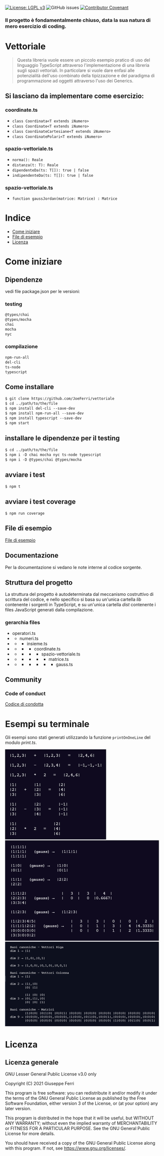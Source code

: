[![License: LGPL v3](https://img.shields.io/badge/License-LGPL%20v3-blue.svg)](https://www.gnu.org/licenses/lgpl-3.0)
![GitHub issues](https://img.shields.io/github/issues/JoeFerri/vettoriale)
[![Contributor Covenant](https://img.shields.io/badge/Contributor%20Covenant-2.0-4baaaa.svg)](code_of_conduct.md)

### Il progetto è fondamentalmente chiuso, data la sua natura di mero esercizio di coding.

# Vettoriale

> Questa libreria vuole essere un piccolo esempio pratico di uso del linguaggio TypeScript
attraverso l'implementazione di una libreria sugli spazi vettoriali. In particolare si vuole dare enfasi alle potenzialità dell'uso combinato della tipizzazione e del paradigma di programmazione ad oggetti attraverso l'uso dei Generics.

## Si lasciano da implementare come esercizio:

### coordinate.ts
-  ```class Coordinata<T extends iNumero>```
-  ```class Coordinate<T extends iNumero>```
-  ```class CoordinateCartesiane<T extends iNumero>```
-  ```class CoordinatePolari<T extends iNumero>```

### spazio-vettoriale.ts
-  ```norma(): Reale```
-  ```distanza(t: T): Reale```
-  ```dipendenteDa(ts: T[]): true | false```
-  ```indipendenteDa(ts: T[]): true | false```

### spazio-vettoriale.ts
-  ```function gaussJordan(matrice: Matrice) : Matrice```

# Indice

- [Come iniziare](#come-iniziare)
- [File di esempio](#file-di-esempio)
- [Licenza](#licenza)

# Come iniziare

## Dipendenze
vedi file package.json per le versioni:

### testing
    @types/chai
    @types/mocha
    chai
    mocha
    nyc

### compilazione
    npm-run-all
    del-cli
    ts-node
    typescript

## Come installare

    $ git clone https://github.com/JoeFerri/vettoriale
    $ cd ../path/to/the/file
    $ npm install del-cli --save-dev
    $ npm install npm-run-all --save-dev
    $ npm install typescript --save-dev
    $ npm start

## installare le dipendenze per il testing
    $ cd ../path/to/the/file
    $ npm i -D chai mocha nyc ts-node typescript
    $ npm i -D @types/chai @types/mocha

## avviare i test

    $ npm t

## avviare i test coverage

    $ npm run coverage

## File di esempio
[File di esempio](example.ts)

## Documentazione
Per la documentazione si vedano le note interne al codice sorgente.

## Struttura del progetto
La struttura del progetto è autodeterminata dal meccanismo costruttivo di scrittura del codice, e nello specifico si basa su un'unica cartella *lib* contenente i sorgenti in TypeScript, e su un'unica cartella *dist* contenente i files JavaScript generati dalla compilazione.

### gerarchia files
- operatori.ts
- - numeri.ts
- - - insieme.ts
- - - - coordinate.ts
- - - - - spazio-vettoriale.ts
- - - - - - matrice.ts
- - - - - - - gauss.ts

## Community

### Code of conduct
[Codice di condotta](code_of_conduct.md)

# Esempi su terminale
Gli esempi sono stati generati utilizzando la funzione ```printOnOneLine``` del modulo *print.ts*.

![esempio 2](esempio-2.png)
![esempio 3](esempio-3.png)
![esempio 4](esempio-4.png)

# Licenza 

## Licenza generale 

GNU Lesser General Public License v3.0 only

  Copyright (C) 2021 Giuseppe Ferri

  This program is free software: you can redistribute it and/or modify
  it under the terms of the GNU General Public License as published by
  the Free Software Foundation, either version 3 of the License, or
  (at your option) any later version.

  This program is distributed in the hope that it will be useful,
  but WITHOUT ANY WARRANTY; without even the implied warranty of
  MERCHANTABILITY or FITNESS FOR A PARTICULAR PURPOSE.  See the
  GNU General Public License for more details.

  You should have received a copy of the GNU General Public License
  along with this program.  If not, see <https://www.gnu.org/licenses/>.
